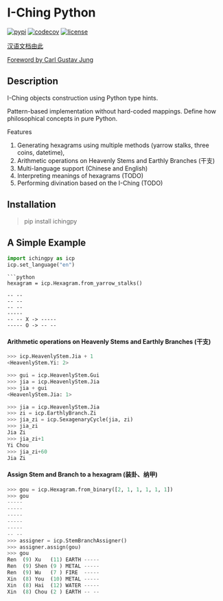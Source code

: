 # I-Ching Python
[![pypi](https://img.shields.io/badge/pypi-v0.1-blue)](https://pypi.org/project/ichingpy/)
[![codecov](https://codecov.io/gh/JinyangWang27/ichingpy/branch/main/graph/badge.svg?token=T27TSAL7BC)](https://codecov.io/gh/JinyangWang27/ichingpy)
[![license](https://img.shields.io/badge/license-MIT-g)]([LICENSE](https://github.com/JinyangWang27/ichingpy/blob/main/LICENSE))

[汉语文档由此](https://github.com/JinyangWang27/ichingpy/blob/main/README_CN.md)

[Foreword by Carl Gustav Jung](https://github.com/JinyangWang27/ichingpy/blob/main/docs/books/en/RichardWilhelm/foreword_CG_Jung.md)

## Description
I-Ching objects construction using Python type hints.

Pattern-based implementation without hard-coded mappings. Define how philosophical concepts in pure Python.

Features

1. Generating hexagrams using multiple methods (yarrow stalks, three coins, datetime), 
2. Arithmetic operations on Heavenly Stems and Earthly Branches (干支)
3. Multi-language support (Chinese and English)
3. Interpreting meanings of hexagrams   (TODO)
4. Performing divination based on the I-Ching (TODO)

## Installation

> pip install ichingpy

## A Simple Example

```python
import ichingpy as icp
icp.set_language("en")
```
<!-- 
Create a Line  (爻)
```python
yin = icp.Line(status=icp.LineStatus.CHANGING)
```

Create a Trigram (八卦)
The default constructor takes a list of Lines. An alternative constructor is to create from "binary" as defined in LineStatus:

 - 0: changing yin (老阴)
 - 1： static yang (少阳)
 - 2: static yin (少阴)
 - 3: changing yang (老阳)

```python
qian = icp.Trigram.from_binary([1, 1, 1])
```
The order is from the inside (初爻， 二爻， 三爻).

Create a Hexagram with transformation (变卦)
```python
qian_tai = icp.Hexagram.from_binary([3, 3, 3, 1, 1, 1]) # 乾之泰
```

A Hexagram can be also generated by using 50 yarrow stalks or 3 coins
```python 
hexagram = icp.Hexagram.from_three_coins() -->

```
```python 
hexagram = icp.Hexagram.from_yarrow_stalks()
```

```
-- --
-- --
-- --
----- 
-- -- X -> -----
----- O -> -- --
```

<!-- Assign HeavenlyStems to a hexagram
```python
from ichingpy.calculator.assigner import HexagramAssigner
hexagram = icp.Hexagram.from_yarrow_stalks()
assigner = HexagramAssigner()
assigner.assign_stems(hexagram)
hexagram.inner.stem
```
```
[<HeavenlyStem.Ji: 6>, <HeavenlyStem.Ji: 6>, <HeavenlyStem.Ji: 6>]
``` -->

#### Arithmetic operations on Heavenly Stems and Earthly Branches (干支)

```python
>>> icp.HeavenlyStem.Jia + 1
<HeavenlyStem.Yi: 2>

>>> gui = icp.HeavenlyStem.Gui
>>> jia = icp.HeavenlyStem.Jia
>>> jia + gui 
<HeavenlyStem.Jia: 1>
```
```python
>>> jia = icp.HeavenlyStem.Jia 
>>> zi = icp.EarthlyBranch.Zi
>>> jia_zi = icp.SexagenaryCycle(jia, zi)
>>> jia_zi
Jia Zi
>>> jia_zi+1
Yi Chou
>>> jia_zi+60
Jia Zi
```
#### Assign Stem and Branch to a hexagram (装卦、纳甲)
```python
>>> gou = icp.Hexagram.from_binary([2, 1, 1, 1, 1, 1]) 
>>> gou
-----
-----
-----
-----
-----
-- --
>>> assigner = icp.StemBranchAssigner()
>>> assigner.assign(gou) 
>>> gou
Ren  (9) Xu   (11) EARTH -----
Ren  (9) Shen (9 ) METAL -----
Ren  (9) Wu   (7 ) FIRE  -----
Xin  (8) You  (10) METAL -----
Xin  (8) Hai  (12) WATER -----
Xin  (8) Chou (2 ) EARTH -- --
```